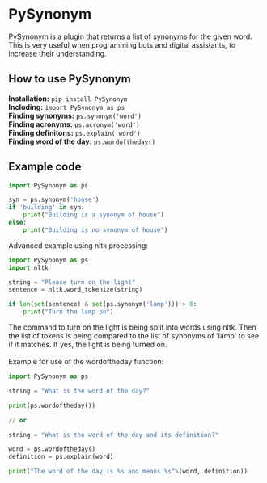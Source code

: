 # PySynonym
PySynonym is a plugin that returns a list of synonyms for the given word. This is very useful when programming bots and digital assistants, to increase their understanding.

## How to use PySynonym <br>
<b>Installation:</b> `pip install PySynonym` <br>
<b>Including:</b> `import PySynonym as ps` <br>
<b>Finding synonyms:</b> `ps.synonym('word')` <br>
<b>Finding acronyms:</b> `ps.acronym('word')` <br>
<b>Finding definitons:</b> `ps.explain('word')` <br>
<b>Finding word of the day:</b> `ps.wordoftheday()` <br>

## Example code <br>
```python
import PySynonym as ps

syn = ps.synonym('house')
if 'building' in syn:
    print("Building is a synonym of house")
else:
    print("Building is no synonym of house")
```
Advanced example using nltk processing:
```python
import PySynonym as ps
import nltk

string = "Please turn on the light"
sentence = nltk.word_tokenize(string)

if len(set(sentence) & set(ps.synonym('lamp'))) > 0:
    print("Turn the lamp on")

```
The command to turn on the light is being split into words using nltk. Then the list of tokens is being compared to the list of synonyms of 'lamp' to see if it matches. If yes, the light is being turned on.
<br><br>
Example for use of the wordoftheday function:
```python
import PySynonym as ps

string = "What is the word of the day?"

print(ps.wordoftheday())

// or

string = "What is the word of the day and its definition?"

word = ps.wordoftheday()
definition = ps.explain(word)

print("The word of the day is %s and means %s"%(word, definition))

```